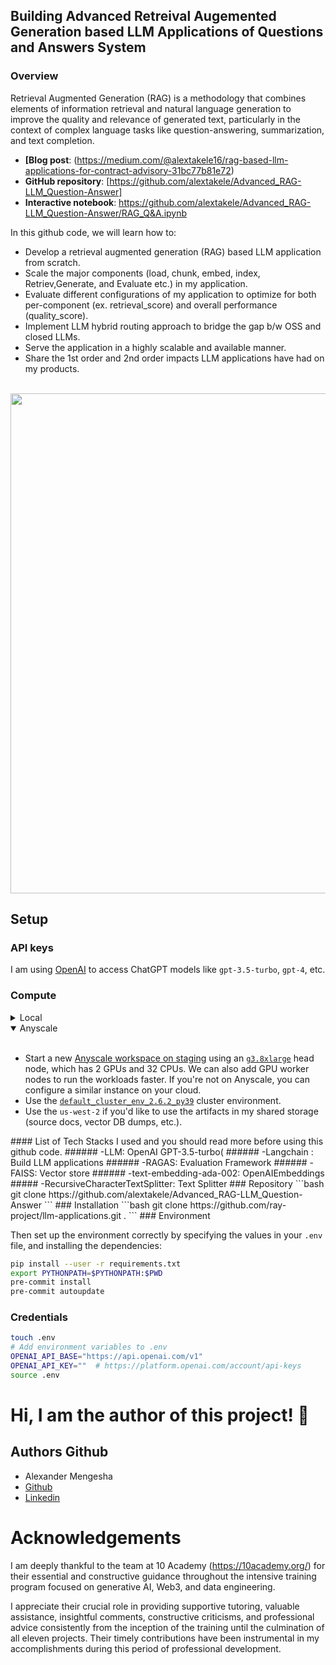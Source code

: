 ## Building Advanced Retreival Augemented Generation based LLM Applications of Questions and Answers System

### Overview

Retrieval Augmented Generation (RAG) is a methodology that combines elements of information retrieval and natural language generation to improve the quality and relevance of generated text, particularly in the context of complex language tasks like question-answering, summarization, and text completion.
- **[Blog post**: (https://medium.com/@alextakele16/rag-based-llm-applications-for-contract-advisory-31bc77b81e72)
- **GitHub repository**: [https://github.com/alextakele/Advanced_RAG-LLM_Question-Answer]
- **Interactive notebook**: https://github.com/alextakele/Advanced_RAG-LLM_Question-Answer/RAG_Q&A.ipynb

In this github code, we will learn how to:
- Develop a retrieval augmented generation (RAG) based LLM application from scratch.
- Scale the major components (load, chunk, embed, index, Retriev,Generate, and Evaluate etc.) in my application.
- Evaluate different configurations of my application to optimize for both per-component (ex. retrieval_score) and overall performance (quality_score).
- Implement LLM hybrid routing approach to bridge the gap b/w OSS and closed LLMs.
- Serve the application in a highly scalable and available manner.
- Share the 1st order and 2nd order impacts LLM applications have had on my products.
<br>
<img width="800" src="https://images.ctfassets.net/xjan103pcp94/7FWrvPPlIdz5fs8wQgxLFz/fdae368044275028f0544a3d252fcfe4/image15.png">

## Setup
### API keys
I am using [OpenAI](https://platform.openai.com/docs/models/) to access ChatGPT models like `gpt-3.5-turbo`, `gpt-4`, etc. 
### Compute
<details>
  <summary>Local</summary>
  You could run this on your local laptop but a we highly recommend using a setup with access to GPUs. You can set this up on your own or on [Anyscale](http://anyscale.com/).
</details>
<details open>
  <summary>Anyscale</summary><br>
<ul>
<li>Start a new <a href="https://console.anyscale-staging.com/o/anyscale-internal/workspaces">Anyscale workspace on staging</a> using an <a href="https://instances.vantage.sh/aws/ec2/g3.8xlarge"><code>g3.8xlarge</code></a> head node, which has 2 GPUs and 32 CPUs. We can also add GPU worker nodes to run the workloads faster. If you&#39;re not on Anyscale, you can configure a similar instance on your cloud.</li>
<li>Use the <a href="https://docs.anyscale.com/reference/base-images/ray-262/py39#ray-2-6-2-py39"><code>default_cluster_env_2.6.2_py39</code></a> cluster environment.</li>
<li>Use the <code>us-west-2</code> if you&#39;d like to use the artifacts in my shared storage (source docs, vector DB dumps, etc.).</li>
</ul>
</details>
#### List of Tech Stacks I used and you should read more before using this github code.
###### -LLM: OpenAI GPT-3.5-turbo(
###### -Langchain : Build LLM applications
###### -RAGAS: Evaluation Framework
###### -FAISS: Vector store
###### -text-embedding-ada-002: OpenAIEmbeddings
##### -RecursiveCharacterTextSplitter: Text Splitter
### Repository
```bash
git clone https://github.com/alextakele/Advanced_RAG-LLM_Question-Answer
```
### Installation 
```bash
git clone https://github.com/ray-project/llm-applications.git .
```
### Environment

Then set up the environment correctly by specifying the values in your `.env` file,
and installing the dependencies:

```bash
pip install --user -r requirements.txt
export PYTHONPATH=$PYTHONPATH:$PWD
pre-commit install
pre-commit autoupdate
```
### Credentials
```bash
touch .env
# Add environment variables to .env
OPENAI_API_BASE="https://api.openai.com/v1"
OPENAI_API_KEY=""  # https://platform.openai.com/account/api-keys
source .env
```
# Hi, I am the author of this project! 👋

## Authors Github
- Alexander  Mengesha
- [Github](https://www.github.com/alextakele)
- [Linkedin](https://www.linkedin.com/in/alextakele)

# Acknowledgements
I am deeply thankful to the team at 10 Academy (https://10academy.org/) for their essential and constructive guidance throughout the intensive training program focused on generative AI, Web3, and data engineering.

I appreciate their crucial role in providing supportive tutoring, valuable assistance, insightful comments, constructive criticisms, and professional advice consistently from the inception of the training until the culmination of all eleven projects. Their timely contributions have been instrumental in my accomplishments during this period of professional development.




